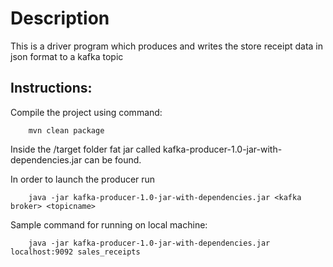 # Description
This is a driver program which produces and writes the store receipt data in json format to a kafka topic

## Instructions:

Compile the project using command:

```
    mvn clean package
```

Inside the /target folder fat jar called kafka-producer-1.0-jar-with-dependencies.jar can be found.

In order to launch the producer run
```
    java -jar kafka-producer-1.0-jar-with-dependencies.jar <kafka broker> <topicname>
```

Sample command for running on local machine:
```
    java -jar kafka-producer-1.0-jar-with-dependencies.jar localhost:9092 sales_receipts
```
